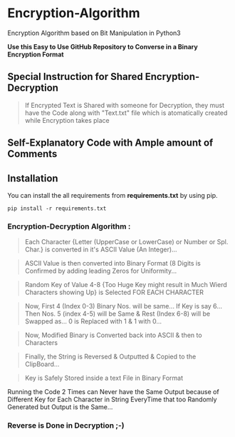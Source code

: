 # Encryption-Algorithm
Encryption Algorithm based on Bit Manipulation in Python3


**Use this Easy to Use GitHub Repository to Converse in a Binary Encryption Format**

## Special Instruction for Shared Encryption-Decryption 
> If Encrypted Text is Shared with someone for Decryption, they must have the Code along with "Text.txt" file which is atomatically created while Encryption takes place

## Self-Explanatory Code with Ample amount of Comments

## Installation
You can install the all requirements from **requirements.txt** by using pip.

    pip install -r requirements.txt


### Encryption-Decryption Algorithm : 

> Each Character {Letter (UpperCase or LowerCase) or Number or Spl. Char.} is converted in it's ASCII Value (An Integer)...  

> ASCII Value is then converted into Binary Format (8 Digits is Confirmed by adding leading Zeros for Uniformity...  

> Random Key of Value 4-8 {Too Huge Key might result in Much Wierd Characters showing Up} is Selected FOR EACH CHARACTER  

> Now, First 4 (Index 0-3) Binary Nos. will be same... If Key is say 6... Then Nos. 5 (index 4-5) will be Same & Rest (Index 6-8) will be Swapped as... 0 is Replaced with 1 & 1 with 0...  

> Now, Modified Binary is Converted back into ASCII & then to Characters  

> Finally, the String is Reversed & Outputted & Copied to the ClipBoard...  

> Key is Safely Stored inside a text File in Binary Format  

Running the Code 2 Times can Never have the Same Output because of Different Key for Each Character in String EveryTime that too Randomly Generated but Output is the Same...

### Reverse is Done in Decryption ;-)
